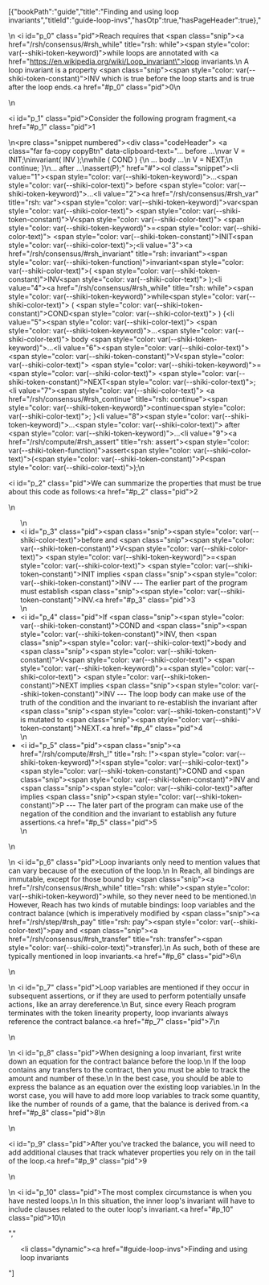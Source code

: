 [{"bookPath":"guide","title":"Finding and using loop invariants","titleId":"guide-loop-invs","hasOtp":true,"hasPageHeader":true},"<p>\n  <i id=\"p_0\" class=\"pid\"></i>Reach requires that <span class=\"snip\"><a href=\"/rsh/consensus/#rsh_while\" title=\"rsh: while\"><span style=\"color: var(--shiki-token-keyword)\">while</span></a></span> loops are annotated with <a href=\"https://en.wikipedia.org/wiki/Loop_invariant\">loop invariants</a>.\n  A loop invariant is a property <span class=\"snip\"><span style=\"color: var(--shiki-token-constant)\">INV</span></span> which is true before the loop starts and is true after the loop ends.<a href=\"#p_0\" class=\"pid\">0</a>\n</p>\n<p><i id=\"p_1\" class=\"pid\"></i>Consider the following program fragment,<a href=\"#p_1\" class=\"pid\">1</a></p>\n<pre class=\"snippet numbered\"><div class=\"codeHeader\">&nbsp;<a class=\"far fa-copy copyBtn\" data-clipboard-text=\"... before ...\nvar V = INIT;\ninvariant( INV );\nwhile ( COND ) {\n ... body ...\n V = NEXT;\n continue; }\n... after ...\nassert(P);\" href=\"#\"></a></div><ol class=\"snippet\"><li value=\"1\"><span style=\"color: var(--shiki-token-keyword)\">...</span><span style=\"color: var(--shiki-color-text)\"> before </span><span style=\"color: var(--shiki-token-keyword)\">...</span></li><li value=\"2\"><a href=\"/rsh/consensus/#rsh_var\" title=\"rsh: var\"><span style=\"color: var(--shiki-token-keyword)\">var</span></a><span style=\"color: var(--shiki-color-text)\"> </span><span style=\"color: var(--shiki-token-constant)\">V</span><span style=\"color: var(--shiki-color-text)\"> </span><span style=\"color: var(--shiki-token-keyword)\">=</span><span style=\"color: var(--shiki-color-text)\"> </span><span style=\"color: var(--shiki-token-constant)\">INIT</span><span style=\"color: var(--shiki-color-text)\">;</span></li><li value=\"3\"><a href=\"/rsh/consensus/#rsh_invariant\" title=\"rsh: invariant\"><span style=\"color: var(--shiki-token-function)\">invariant</span></a><span style=\"color: var(--shiki-color-text)\">( </span><span style=\"color: var(--shiki-token-constant)\">INV</span><span style=\"color: var(--shiki-color-text)\"> );</span></li><li value=\"4\"><a href=\"/rsh/consensus/#rsh_while\" title=\"rsh: while\"><span style=\"color: var(--shiki-token-keyword)\">while</span></a><span style=\"color: var(--shiki-color-text)\"> ( </span><span style=\"color: var(--shiki-token-constant)\">COND</span><span style=\"color: var(--shiki-color-text)\"> ) {</span></li><li value=\"5\"><span style=\"color: var(--shiki-color-text)\"> </span><span style=\"color: var(--shiki-token-keyword)\">...</span><span style=\"color: var(--shiki-color-text)\"> body </span><span style=\"color: var(--shiki-token-keyword)\">...</span></li><li value=\"6\"><span style=\"color: var(--shiki-color-text)\"> </span><span style=\"color: var(--shiki-token-constant)\">V</span><span style=\"color: var(--shiki-color-text)\"> </span><span style=\"color: var(--shiki-token-keyword)\">=</span><span style=\"color: var(--shiki-color-text)\"> </span><span style=\"color: var(--shiki-token-constant)\">NEXT</span><span style=\"color: var(--shiki-color-text)\">;</span></li><li value=\"7\"><span style=\"color: var(--shiki-color-text)\"> </span><a href=\"/rsh/consensus/#rsh_continue\" title=\"rsh: continue\"><span style=\"color: var(--shiki-token-keyword)\">continue</span></a><span style=\"color: var(--shiki-color-text)\">; }</span></li><li value=\"8\"><span style=\"color: var(--shiki-token-keyword)\">...</span><span style=\"color: var(--shiki-color-text)\"> after </span><span style=\"color: var(--shiki-token-keyword)\">...</span></li><li value=\"9\"><a href=\"/rsh/compute/#rsh_assert\" title=\"rsh: assert\"><span style=\"color: var(--shiki-token-function)\">assert</span></a><span style=\"color: var(--shiki-color-text)\">(</span><span style=\"color: var(--shiki-token-constant)\">P</span><span style=\"color: var(--shiki-color-text)\">);</span></li></ol></pre>\n<p><i id=\"p_2\" class=\"pid\"></i>We can summarize the properties that must be true about this code as follows:<a href=\"#p_2\" class=\"pid\">2</a></p>\n<ul>\n  <li><i id=\"p_3\" class=\"pid\"></i><span class=\"snip\"><span style=\"color: var(--shiki-color-text)\">before</span></span> and <span class=\"snip\"><span style=\"color: var(--shiki-token-constant)\">V</span><span style=\"color: var(--shiki-color-text)\"> </span><span style=\"color: var(--shiki-token-keyword)\">=</span><span style=\"color: var(--shiki-color-text)\"> </span><span style=\"color: var(--shiki-token-constant)\">INIT</span></span> implies <span class=\"snip\"><span style=\"color: var(--shiki-token-constant)\">INV</span></span> --- The earlier part of the program must establish <span class=\"snip\"><span style=\"color: var(--shiki-token-constant)\">INV</span></span>.<a href=\"#p_3\" class=\"pid\">3</a></li>\n  <li><i id=\"p_4\" class=\"pid\"></i>If <span class=\"snip\"><span style=\"color: var(--shiki-token-constant)\">COND</span></span> and <span class=\"snip\"><span style=\"color: var(--shiki-token-constant)\">INV</span></span>, then <span class=\"snip\"><span style=\"color: var(--shiki-color-text)\">body</span></span> and <span class=\"snip\"><span style=\"color: var(--shiki-token-constant)\">V</span><span style=\"color: var(--shiki-color-text)\"> </span><span style=\"color: var(--shiki-token-keyword)\">=</span><span style=\"color: var(--shiki-color-text)\"> </span><span style=\"color: var(--shiki-token-constant)\">NEXT</span></span> implies <span class=\"snip\"><span style=\"color: var(--shiki-token-constant)\">INV</span></span> --- The loop body can make use of the truth of the condition and the invariant to re-establish the invariant after <span class=\"snip\"><span style=\"color: var(--shiki-token-constant)\">V</span></span> is mutated to <span class=\"snip\"><span style=\"color: var(--shiki-token-constant)\">NEXT</span></span>.<a href=\"#p_4\" class=\"pid\">4</a></li>\n  <li><i id=\"p_5\" class=\"pid\"></i><span class=\"snip\"><a href=\"/rsh/compute/#rsh_!\" title=\"rsh: !\"><span style=\"color: var(--shiki-token-keyword)\">!</span></a><span style=\"color: var(--shiki-color-text)\"> </span><span style=\"color: var(--shiki-token-constant)\">COND</span></span> and <span class=\"snip\"><span style=\"color: var(--shiki-token-constant)\">INV</span></span> and <span class=\"snip\"><span style=\"color: var(--shiki-color-text)\">after</span></span> implies <span class=\"snip\"><span style=\"color: var(--shiki-token-constant)\">P</span></span> --- The later part of the program can make use of the negation of the condition and the invariant to establish any future assertions.<a href=\"#p_5\" class=\"pid\">5</a></li>\n</ul>\n<p>\n  <i id=\"p_6\" class=\"pid\"></i>Loop invariants only need to mention values that can vary because of the execution of the loop.\n  In Reach, all bindings are immutable, except for those bound by <span class=\"snip\"><a href=\"/rsh/consensus/#rsh_while\" title=\"rsh: while\"><span style=\"color: var(--shiki-token-keyword)\">while</span></a></span>, so they never need to be mentioned.\n  However, Reach has two kinds of mutable bindings: loop variables and the contract balance (which is imperatively modified by <span class=\"snip\"><a href=\"/rsh/step/#rsh_pay\" title=\"rsh: pay\"><span style=\"color: var(--shiki-color-text)\">pay</span></a></span> and <span class=\"snip\"><a href=\"/rsh/consensus/#rsh_transfer\" title=\"rsh: transfer\"><span style=\"color: var(--shiki-color-text)\">transfer</span></a></span>).\n  As such, both of these are typically mentioned in loop invariants.<a href=\"#p_6\" class=\"pid\">6</a>\n</p>\n<p>\n  <i id=\"p_7\" class=\"pid\"></i>Loop variables are mentioned if they occur in subsequent assertions, or if they are used to perform potentially unsafe actions, like an array dereference.\n  But, since every Reach program terminates with the token linearity property, loop invariants always reference the contract balance.<a href=\"#p_7\" class=\"pid\">7</a>\n</p>\n<p>\n  <i id=\"p_8\" class=\"pid\"></i>When designing a loop invariant, first write down an equation for the contract balance before the loop.\n  If the loop contains any transfers to the contract, then you must be able to track the amount and number of these.\n  In the best case, you should be able to express the balance as an equation over the existing loop variables.\n  In the worst case, you will have to add more loop variables to track some quantity, like the number of rounds of a game, that the balance is derived from.<a href=\"#p_8\" class=\"pid\">8</a>\n</p>\n<p><i id=\"p_9\" class=\"pid\"></i>After you've tracked the balance, you will need to add additional clauses that track whatever properties you rely on in the tail of the loop.<a href=\"#p_9\" class=\"pid\">9</a></p>\n<p>\n  <i id=\"p_10\" class=\"pid\"></i>The most complex circumstance is when you have nested loops.\n  In this situation, the inner loop's invariant will have to include clauses related to the outer loop's invariant.<a href=\"#p_10\" class=\"pid\">10</a>\n</p>","<ul><li class=\"dynamic\"><a href=\"#guide-loop-invs\">Finding and using loop invariants</a></li></ul>"]